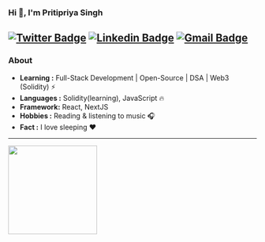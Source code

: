 
### Hi 👋, I'm Pritipriya Singh 
[![Twitter Badge](https://img.shields.io/badge/-Pritipriya_Singh-1ca0f1?style=flat-square&logo=twitter&logoColor=white&link=https://twitter.com/pritisinghhhh)](https://twitter.com/pritisinghhhh)  [![Linkedin Badge](https://img.shields.io/badge/-Pritipriya_Singh-blue?style=flat-square&logo=Linkedin&logoColor=white&link=https://https://www.linkedin.com/in/pritipsingh//)](https://www.linkedin.com/in/pritipsingh/) [![Gmail Badge](https://img.shields.io/badge/-Pritipriya_Singh-c14438?style=flat-square&logo=Gmail&logoColor=white&link=mailto:mail2pritipriya@gmail.com)](mailto:mail2pritipriya@gmail.com)
---------------------------------------------------------------------------------------------------------------------------------------------------------------------------------
### About

-  **Learning :** Full-Stack Development | Open-Source | DSA | Web3 (Solidity)  :zap:
-  **Languages :** Solidity(learning), JavaScript :fire:
-  **Framework:** React, NextJS
-  **Hobbies :** Reading & listening to music :headphones:
-  **Fact :** I love sleeping :heart: 

---------------------------------------------------------------------------------------------------------------------------------------------------------------------------------

<a href="https://github.com/pritipsingh">

  <img height="180em" src="https://github-readme-stats.vercel.app/api/top-langs/?username=pritipsingh&theme=buefy&layout=compact" />
</a>

